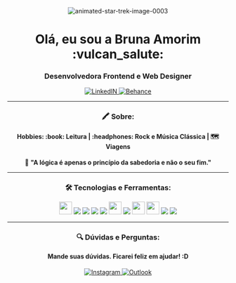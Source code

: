<div align="center">
 <img src="https://www.animatedimages.org/data/media/635/animated-star-trek-image-0003.gif" border="0" alt="animated-star-trek-image-0003"/>

<h1 align="center"> Olá, eu sou a Bruna Amorim :vulcan_salute: </h1>
<h3 align="center"> Desenvolvedora Frontend e Web Designer </h3> 

  <a target="_blank" href="https://www.linkedin.com/in/brunamorimsilva/">
  <img alt="LinkedIN" src="https://img.shields.io/badge/LinkedIn-0077B5?style=for-the-badge&logo=linkedin&logoColor=white" />
  </a>
 
  <a target="_blank" href="https://www.behance.net/brunamorim">
  <img alt="Behance" src="https://img.shields.io/badge/-Behance-blue?style=for-the-badge&logo=behance&logoColor=white" />
  </a>
	
  _________________________________________________________________________________________________________________________________________
### :crayon: Sobre:
<h4> Hobbies: :book: Leitura |  :headphones: Rock e Música Clássica |  🗺️ Viagens </h4>
 
 :rocket: **"A lógica é apenas o princípio da sabedoria e não o seu fim."**
  _________________________________________________________________________________________________________________________________________

### 🛠️ Tecnologias e Ferramentas:

<img height="29" src="https://img.shields.io/badge/HTML5-E34F26?style=for-the-badge&logo=html5&logoColor=white">
<img heigth="20" src="https://img.shields.io/badge/CSS3-1572B6?style=for-the-badge&logo=css3&logoColor=white">
<img heigth="20" src="https://img.shields.io/badge/JavaScript-F7DF1E?style=for-the-badge&logo=javascript&logoColor=black">
<img heigth="20" src="https://img.shields.io/badge/React-20232A?style=for-the-badge&logo=react&logoColor=61DAFB">	
<img heigth="20" src="https://img.shields.io/badge/Material--UI-0081CB?style=for-the-badge&logo=material-ui&logoColor=white">
<img height="29" src="https://img.shields.io/badge/Adobe%20Photoshop-31A8FF?style=for-the-badge&logo=Adobe%20Photoshop&logoColor=black">
<img heigth="20" src="https://img.shields.io/badge/Adobe%20InDesign-FF3366?style=for-the-badge&logo=Adobe%20InDesign&logoColor=white">
<img height="29" src="https://img.shields.io/badge/Adobe%20Illustrator-FF9A00?style=for-the-badge&logo=adobe%20illustrator&logoColor=white">
<img height="29" src="https://img.shields.io/badge/Figma-F24E1E?style=for-the-badge&logo=figma&logoColor=white">
<img heigth="20" src="https://img.shields.io/badge/Wordpress-21759B?style=for-the-badge&logo=wordpress&logoColor=white">
<img heigth="20" src="https://img.shields.io/badge/Bootstrap-563D7C?style=for-the-badge&logo=bootstrap&logoColor=white">
	
_________________________________________________________________________________________________________________________________________	

### :mag: Dúvidas e Perguntas:
<h4> Mande suas dúvidas. Ficarei feliz em ajudar! :D </h4> 

<a target="_blank" href="https://www.instagram.com/bu_amorim/"> 
 <img alt="Instagram" src="https://img.shields.io/badge/Instagram-E4405F?style=for-the-badge&logo=instagram&logoColor=white" />
</a>
<a target="_blank" href="mailto:brunamorim.silva@outlook.com">
  <img heigth="29" alt="Outlook" src="https://img.shields.io/badge/Microsoft_Outlook-0078D4?style=for-the-badge&logo=microsoft-outlook&logoColor=white" />
</a>	
